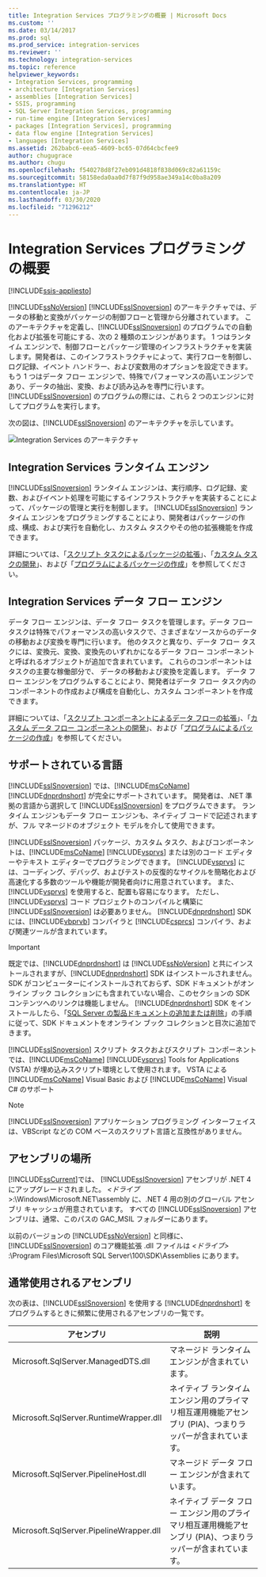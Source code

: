 ```yaml
---
title: Integration Services プログラミングの概要 | Microsoft Docs
ms.custom: ''
ms.date: 03/14/2017
ms.prod: sql
ms.prod_service: integration-services
ms.reviewer: ''
ms.technology: integration-services
ms.topic: reference
helpviewer_keywords:
- Integration Services, programming
- architecture [Integration Services]
- assemblies [Integration Services]
- SSIS, programming
- SQL Server Integration Services, programming
- run-time engine [Integration Services]
- packages [Integration Services], programming
- data flow engine [Integration Services]
- languages [Integration Services]
ms.assetid: 262babc6-eea5-4609-bc65-07d64cbcfee9
author: chugugrace
ms.author: chugu
ms.openlocfilehash: f540278d8f27eb091d4818f838d069c82a61159c
ms.sourcegitcommit: 58158eda0aa0d7f87f9d958ae349a14c0ba8a209
ms.translationtype: HT
ms.contentlocale: ja-JP
ms.lasthandoff: 03/30/2020
ms.locfileid: "71296212"
---
```

# <a name="integration-services-programming-overview"></a>Integration Services プログラミングの概要

[!INCLUDE[ssis-appliesto](../includes/ssis-appliesto-ssvrpluslinux-asdb-asdw-xxx.md)]


  [!INCLUDE[ssNoVersion](../includes/ssnoversion-md.md)] [!INCLUDE[ssISnoversion](../includes/ssisnoversion-md.md)] のアーキテクチャでは、データの移動と変換がパッケージの制御フローと管理から分離されています。 このアーキテクチャを定義し、[!INCLUDE[ssISnoversion](../includes/ssisnoversion-md.md)] のプログラムでの自動化および拡張を可能にする、次の 2 種類のエンジンがあります。 1 つはランタイム エンジンで、制御フローとパッケージ管理のインフラストラクチャを実装します。開発者は、このインフラストラクチャによって、実行フローを制御し、ログ記録、イベント ハンドラー、および変数用のオプションを設定できます。 もう 1 つはデータ フロー エンジンで、特殊でパフォーマンスの高いエンジンであり、データの抽出、変換、および読み込みを専門に行います。 [!INCLUDE[ssISnoversion](../includes/ssisnoversion-md.md)] のプログラムの際には、これら 2 つのエンジンに対してプログラムを実行します。  
  
 次の図は、[!INCLUDE[ssISnoversion](../includes/ssisnoversion-md.md)] のアーキテクチャを示しています。  
  
 ![Integration Services のアーキテクチャ](../integration-services/media/mw-dts-01.gif "Integration Services のアーキテクチャ")  
  
## <a name="integration-services-run-time-engine"></a>Integration Services ランタイム エンジン  
 [!INCLUDE[ssISnoversion](../includes/ssisnoversion-md.md)] ランタイム エンジンは、実行順序、ログ記録、変数、およびイベント処理を可能にするインフラストラクチャを実装することによって、パッケージの管理と実行を制御します。 [!INCLUDE[ssISnoversion](../includes/ssisnoversion-md.md)] ランタイム エンジンをプログラミングすることにより、開発者はパッケージの作成、構成、および実行を自動化し、カスタム タスクやその他の拡張機能を作成できます。  
  
 詳細については、「[スクリプト タスクによるパッケージの拡張](../integration-services/extending-packages-scripting/task/extending-the-package-with-the-script-task.md)」、「[カスタム タスクの開発](../integration-services/extending-packages-custom-objects/task/developing-a-custom-task.md)」、および「[プログラムによるパッケージの作成](../integration-services/building-packages-programmatically/building-packages-programmatically.md)」を参照してください。  
  
## <a name="integration-services-data-flow-engine"></a>Integration Services データ フロー エンジン  
 データ フロー エンジンは、データ フロー タスクを管理します。データ フロー タスクは特殊でパフォーマンスの高いタスクで、さまざまなソースからのデータの移動および変換を専門に行います。 他のタスクと異なり、データ フロー タスクには、変換元、変換、変換先のいずれかになるデータ フロー コンポーネントと呼ばれるオブジェクトが追加で含まれています。 これらのコンポーネントはタスクの主要な稼働部分で、 データの移動および変換を定義します。 データ フロー エンジンをプログラムすることにより、開発者はデータ フロー タスク内のコンポーネントの作成および構成を自動化し、カスタム コンポーネントを作成できます。  
  
 詳細については、「[スクリプト コンポーネントによるデータ フローの拡張](../integration-services/extending-packages-scripting/data-flow-script-component/extending-the-data-flow-with-the-script-component.md)」、「[カスタム データ フロー コンポーネントの開発](../integration-services/extending-packages-custom-objects/data-flow/developing-a-custom-data-flow-component.md)」、および「[プログラムによるパッケージの作成](../integration-services/building-packages-programmatically/building-packages-programmatically.md)」を参照してください。  
  
## <a name="supported-languages"></a>サポートされている言語  
 [!INCLUDE[ssISnoversion](../includes/ssisnoversion-md.md)] では、[!INCLUDE[msCoName](../includes/msconame-md.md)] [!INCLUDE[dnprdnshort](../includes/dnprdnshort-md.md)] が完全にサポートされています。 開発者は、.NET 準拠の言語から選択して [!INCLUDE[ssISnoversion](../includes/ssisnoversion-md.md)] をプログラムできます。 ランタイム エンジンもデータ フロー エンジンも、ネイティブ コードで記述されますが、フル マネージドのオブジェクト モデルを介して使用できます。  
  
 [!INCLUDE[ssISnoversion](../includes/ssisnoversion-md.md)] パッケージ、カスタム タスク、およびコンポーネントは、[!INCLUDE[msCoName](../includes/msconame-md.md)] [!INCLUDE[vsprvs](../includes/vsprvs-md.md)] または別のコード エディターやテキスト エディターでプログラミングできます。 [!INCLUDE[vsprvs](../includes/vsprvs-md.md)] には、コーディング、デバッグ、およびテストの反復的なサイクルを簡略化および高速化する多数のツールや機能が開発者向けに用意されています。 また、[!INCLUDE[vsprvs](../includes/vsprvs-md.md)] を使用すると、配置も容易になります。 ただし、[!INCLUDE[vsprvs](../includes/vsprvs-md.md)] コード プロジェクトのコンパイルと構築に [!INCLUDE[ssISnoversion](../includes/ssisnoversion-md.md)] は必要ありません。 [!INCLUDE[dnprdnshort](../includes/dnprdnshort-md.md)] SDK には、[!INCLUDE[vbprvb](../includes/vbprvb-md.md)] コンパイラと [!INCLUDE[csprcs](../includes/csprcs-md.md)] コンパイラ、および関連ツールが含まれています。  
  
> [!IMPORTANT]  
>  既定では、[!INCLUDE[dnprdnshort](../includes/dnprdnshort-md.md)] は [!INCLUDE[ssNoVersion](../includes/ssnoversion-md.md)] と共にインストールされますが、[!INCLUDE[dnprdnshort](../includes/dnprdnshort-md.md)] SDK はインストールされません。 SDK がコンピューターにインストールされておらず、SDK ドキュメントがオンライン ブック コレクションにも含まれていない場合、このセクションの SDK コンテンツへのリンクは機能しません。 [!INCLUDE[dnprdnshort](../includes/dnprdnshort-md.md)] SDK をインストールしたら、「[SQL Server の製品ドキュメントの追加または削除](https://msdn.microsoft.com/library/ef798cc8-87cf-4d60-a7bf-9e061bdd0052)」の手順に従って、SDK ドキュメントをオンライン ブック コレクションと目次に追加できます。  
  
 [!INCLUDE[ssISnoversion](../includes/ssisnoversion-md.md)] スクリプト タスクおよびスクリプト コンポーネントでは、[!INCLUDE[msCoName](../includes/msconame-md.md)] [!INCLUDE[vsprvs](../includes/vsprvs-md.md)] Tools for Applications (VSTA) が埋め込みスクリプト環境として使用されます。 VSTA による [!INCLUDE[msCoName](../includes/msconame-md.md)] Visual Basic および [!INCLUDE[msCoName](../includes/msconame-md.md)] Visual C# のサポート  
  
> [!NOTE]  
>  [!INCLUDE[ssISnoversion](../includes/ssisnoversion-md.md)] アプリケーション プログラミング インターフェイスは、VBScript などの COM ベースのスクリプト言語と互換性がありません。  
  
## <a name="locating-assemblies"></a>アセンブリの場所  
 [!INCLUDE[ssCurrent](../includes/sscurrent-md.md)]では、 [!INCLUDE[ssISnoversion](../includes/ssisnoversion-md.md)] アセンブリが .NET 4 にアップグレードされました。 *\<ドライブ*>:\Windows\Microsoft.NET\assembly に、.NET 4 用の別のグローバル アセンブリ キャッシュが用意されています。 すべての [!INCLUDE[ssISnoversion](../includes/ssisnoversion-md.md)] アセンブリは、通常、このパスの GAC_MSIL フォルダーにあります。  
  
 以前のバージョンの [!INCLUDE[ssNoVersion](../includes/ssnoversion-md.md)] と同様に、[!INCLUDE[ssISnoversion](../includes/ssisnoversion-md.md)] のコア機能拡張 .dll ファイルは *\<ドライブ>* :\Program Files\Microsoft SQL Server\100\SDK\Assemblies にあります。  
  
## <a name="commonly-used-assemblies"></a>通常使用されるアセンブリ  
 次の表は、[!INCLUDE[ssISnoversion](../includes/ssisnoversion-md.md)] を使用する [!INCLUDE[dnprdnshort](../includes/dnprdnshort-md.md)] をプログラムするときに頻繁に使用されるアセンブリの一覧です。  
  
|アセンブリ|説明|  
|--------------|-----------------|  
|Microsoft.SqlServer.ManagedDTS.dll|マネージド ランタイム エンジンが含まれています。|  
|Microsoft.SqlServer.RuntimeWrapper.dll|ネイティブ ランタイム エンジン用のプライマリ相互運用機能アセンブリ (PIA)、つまりラッパーが含まれています。|  
|Microsoft.SqlServer.PipelineHost.dll|マネージド データ フロー エンジンが含まれています。|  
|Microsoft.SqlServer.PipelineWrapper.dll|ネイティブ データ フロー エンジン用のプライマリ相互運用機能アセンブリ (PIA)、つまりラッパーが含まれています。|  
  
  
